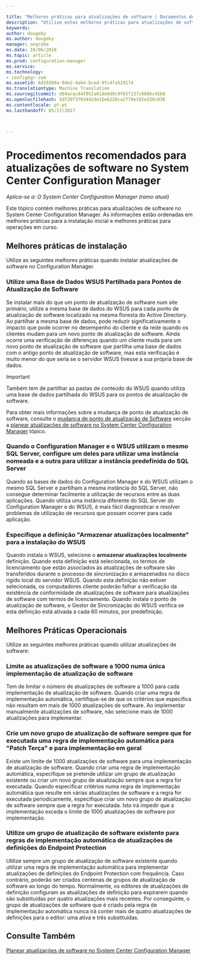 ```yaml
---

title: "Melhores práticas para atualizações de software | Documentos do Microsoft"
description: "Utilize estas melhores práticas para atualizações de software no System Center Configuration Manager."
keywords: 
author: dougeby
ms.author: dougeby
manager: angrobe
ms.date: 10/06/2016
ms.topic: article
ms.prod: configuration-manager
ms.service: 
ms.technology:
- configmgr-sum
ms.assetid: 6d20389a-9de2-4a64-bced-9fc4fa519174
ms.translationtype: Machine Translation
ms.sourcegitcommit: d94acac84f052a01de9d9c9f65f237c0006c45b8
ms.openlocfilehash: 5df20f3703442de1be6220ca2770e182e330c036
ms.contentlocale: pt-pt
ms.lasthandoff: 05/17/2017



---
```

# <a name="best-practices-for-software-updates-in-system-center-configuration-manager"></a>Procedimentos recomendados para atualizações de software no System Center Configuration Manager

*Aplica-se a: O System Center Configuration Manager (ramo atual)*

Este tópico contém melhores práticas para atualizações de software no System Center Configuration Manager. As informações estão ordenadas em melhores práticas para a instalação inicial e melhores práticas para operações em curso.  

## <a name="installation-best-practices"></a>Melhores práticas de instalação  
 Utilize as seguintes melhores práticas quando instalar atualizações de software no Configuration Manager.  

### <a name="use-a-shared-wsus-database-for-software-update-points"></a>Utilize uma Base de Dados WSUS Partilhada para Pontos de Atualização de Software  
 Se instalar mais do que um ponto de atualização de software num site primário, utilize a mesma base de dados do WSUS para cada ponto de atualização de software localizado na mesma floresta do Active Directory. Ao partilhar a mesma base de dados, pode reduzir significativamente o impacto que pode ocorrer no desempenho do cliente e da rede quando os clientes mudam para um novo ponto de atualização de software. Ainda ocorre uma verificação de diferenças quando um cliente muda para um novo ponto de atualização de software que partilha uma base de dados com o antigo ponto de atualização de software, mas esta verificação é muito menor do que seria se o servidor WSUS tivesse a sua própria base de dados.  

> [!IMPORTANT]  
>  Também tem de partilhar as pastas de conteúdo do WSUS quando utiliza uma base de dados partilhada do WSUS para os pontos de atualização de software.  

 Para obter mais informações sobre a mudança de ponto de atualização de software, consulte o [mudança de ponto de atualização de Software](../../sum/plan-design/plan-for-software-updates.md#BKMK_SUPSwitching) secção a [planear atualizações de software no System Center Configuration Manager](../../sum/plan-design/plan-for-software-updates.md) tópico.  

### <a name="when-configuration-manager-and-wsus-use-the-same-sql-server-configure-one-of-these-to-use-a-named-instance-and-the-other-to-use-the-default-instance-of-sql-server"></a>Quando o Configuration Manager e o WSUS utilizam o mesmo SQL Server, configure um deles para utilizar uma instância nomeada e a outra para utilizar a instância predefinida do SQL Server  
 Quando as bases de dados do Configuration Manager e do WSUS utilizam o mesmo SQL Server e partilham a mesma instância do SQL Server, não consegue determinar facilmente a utilização de recursos entre as duas aplicações. Quando utiliza uma instância diferente do SQL Server do Configuration Manager e do WSUS, é mais fácil diagnosticar e resolver problemas de utilização de recursos que possam ocorrer para cada aplicação.  

### <a name="specify-the-store-updates-locally-setting-for-the-wsus-installation"></a>Especifique a definição "Armazenar atualizações localmente" para a instalação do WSUS  
 Quando instala o WSUS, selecione o **armazenar atualizações localmente** definição. Quando esta definição está selecionada, os termos de licenciamento que estão associados às atualizações de software são transferidos durante o processo de sincronização e armazenados no disco rígido local do servidor WSUS. Quando esta definição não estiver selecionada, os computadores cliente poderão falhar a verificação da existência de conformidade de atualizações de software para atualizações de software com termos de licenciamento. Quando instala o ponto de atualização de software, o Gestor de Sincronização do WSUS verifica se esta definição está ativada a cada 60 minutos, por predefinição.  

## <a name="operational-best-practices"></a>Melhores Práticas Operacionais  
 Utilize as seguintes melhores práticas quando utilizar atualizações de software:  

### <a name="limit-software-updates-to-1000-in-a-single-software-update-deployment"></a>Limite as atualizações de software a 1000 numa única implementação de atualização de software  
 Tem de limitar o número de atualizações de software a 1000 para cada implementação de atualização de software. Quando criar uma regra de implementação automática, certifique-se de que os critérios que especifica não resultam em mais de 1000 atualizações de software. Ao implementar manualmente atualizações de software, não selecione mais de 1000 atualizações para implementar.  

### <a name="create-a-new-software-update-group-each-time-an-automatic-deployment-rule-runs-for-patch-tuesday-and-for-general-deployment"></a>Crie um novo grupo de atualização de software sempre que for executada uma regra de implementação automática para "Patch Terça" e para implementação em geral  
 Existe um limite de 1000 atualizações de software para uma implementação de atualização de software. Quando criar uma regra de implementação automática, especifique se pretende utilizar um grupo de atualização existente ou criar um novo grupo de atualização sempre que a regra for executada. Quando especificar critérios numa regra de implementação automática que resulte em várias atualizações de software e a regra for executada periodicamente, especifique criar um novo grupo de atualização de software sempre que a regra for executada. Isto irá impedir que a implementação exceda o limite de 1000 atualizações de software por implementação.  

### <a name="use-an-existing-software-update-group-for-automatic-deployment-rules-for-endpoint-protection-definition-updates"></a>Utilize um grupo de atualização de software existente para regras de implementação automática de atualizações de definições do Endpoint Protection  
 Utilize sempre um grupo de atualização de software existente quando utilizar uma regra de implementação automática para implementar atualizações de definições do Endpoint Protection com frequência. Caso contrário, poderão ser criados centenas de grupos de atualização de software ao longo do tempo. Normalmente, os editores de atualizações de definição configuram as atualizações de definição para expirarem quando são substituídas por quatro atualizações mais recentes. Por conseguinte, o grupo de atualizações de software que é criado pela regra de implementação automática nunca irá conter mais de quatro atualizações de definições para o editor: uma ativa e três substituídas.  

## <a name="see-also"></a>Consulte Também  
 [Planear atualizações de software no System Center Configuration Manager](../../sum/plan-design/plan-for-software-updates.md)

